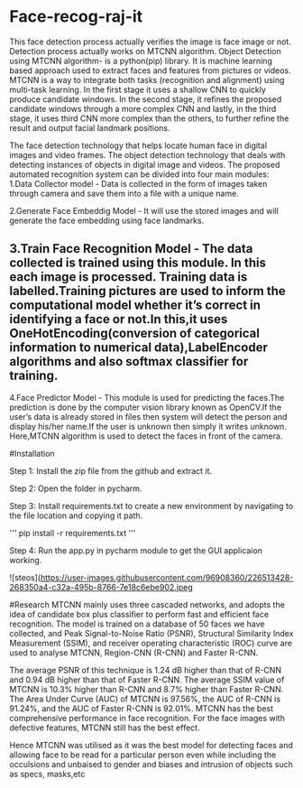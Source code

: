 # Face-recog-raj-it
This face detection process actually verifies the image is face image or not. Detection process actually works on MTCNN algorithm. Object Detection using MTCNN algorithm- is a python(pip) library. It is machine learning based approach used to extract faces and features from pictures or videos.
MTCNN is a way to integrate both tasks (recognition and alignment) using multi-task learning. In the first stage it uses a shallow CNN to quickly produce candidate
windows. In the second stage, it refines the proposed candidate windows through a more complex CNN and lastly, in the third stage, it uses third CNN more complex
than the others, to further refine the result and output facial landmark positions.

The face detection technology that helps locate human face in digital images and video frames. The object detection technology that deals with detecting instances of objects in digital image and videos. The proposed automated recognition system can be divided into four main modules:
1.Data Collector model -  Data is collected in the form of images taken through camera and save them into a file with a unique name.

2.Generate Face Embeddig Model - It will use the stored images and will generate the face embedding using face landmarks.

3.Train Face Recognition Model - The data collected is trained using this module. In this each image is processed. Training data is labelled.Training pictures are used to inform the computational model whether it’s correct in identifying a face or not.In this,it uses OneHotEncoding(conversion of categorical information to numerical data),LabelEncoder algorithms and also softmax classifier for training.
-
4.Face Predictor Model - This module is used for predicting the faces.The prediction is done by the computer vision library known as OpenCV.If the user’s data is already stored in files then system will detect the person and display his/her name.If the user is unknown then simply it writes unknown. Here,MTCNN algorithm is used to detect the faces in front of the camera.

#Installation

Step 1: Install the zip file from the github and extract it.

Step 2: Open the folder in pycharm. 

Step 3: Install requirements.txt to create a new environment by navigating to the file location and copying it path.

'''
pip install -r requirements.txt
'''

Step 4: Run the app.py in pycharm module to get the GUI applicaion working.

![steos](https://user-images.githubusercontent.com/96908360/226513428-268350a4-c32a-495b-8766-7e18c6ebe902.jpeg

#Research
 MTCNN mainly uses three cascaded networks, and adopts the idea of candidate box plus classifier to perform fast and efficient face recognition. The model is trained on a database of 50 faces we have collected, and Peak Signal-to-Noise Ratio (PSNR), Structural Similarity Index Measurement (SSIM), and receiver operating characteristic (ROC) curve are used to analyse MTCNN, Region-CNN (R-CNN) and Faster R-CNN.
 
 The average PSNR of this technique is 1.24 dB higher than that of R-CNN and 0.94 dB higher than that of Faster R-CNN. The average SSIM value of MTCNN is 10.3% higher than R-CNN and 8.7% higher than Faster R-CNN. The Area Under Curve (AUC) of MTCNN is 97.56%, the AUC of R-CNN is 91.24%, and the AUC of Faster R-CNN is 92.01%. MTCNN has the best comprehensive performance in face recognition. For the face images with defective features, MTCNN still has the best effect.
 
 Hence MTCNN was utilised as it was the best model for detecting faces and allowing face to be read for a particular person even while including the occulsions and unbaised to gender and biases and intrusion of objects such as specs, masks,etc
